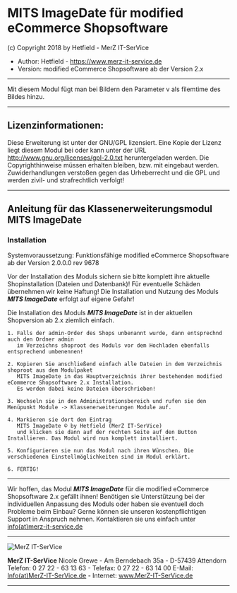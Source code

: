 
# MITS ImageDate für modified eCommerce Shopsoftware
(c) Copyright 2018 by Hetfield - MerZ IT-SerVice

- Author: 	Hetfield - https://www.merz-it-service.de
- Version: 	modified eCommerce Shopsoftware ab der Version 2.x

<hr />

Mit diesem Modul fügt man bei Bildern den Parameter v als filemtime des Bildes hinzu.

<hr />

## Lizenzinformationen:

Diese Erweiterung ist unter der GNU/GPL lizensiert. Eine Kopie der Lizenz liegt diesem Modul bei
oder kann unter der URL http://www.gnu.org/licenses/gpl-2.0.txt heruntergeladen werden. Die
Copyrighthinweise müssen erhalten bleiben, bzw. mit eingebaut werden. Zuwiderhandlungen verstoßen
gegen das Urheberrecht und die GPL und werden zivil- und strafrechtlich verfolgt!

<hr />

## Anleitung für das Klassenerweiterungsmodul MITS ImageDate

### Installation

Systemvoraussetzung: Funktionsfähige modified eCommerce Shopsoftware ab der Version 2.0.0.0 rev 9678

Vor der Installation des Moduls sichern sie bitte komplett ihre aktuelle Shopinstallation (Dateien und Datenbank)!
Für eventuelle Schäden übernehmen wir keine Haftung!
Die Installation und Nutzung des Moduls ***MITS ImageDate*** erfolgt auf eigene Gefahr!

Die Installation des Moduls ***MITS ImageDate*** ist in der aktuellen Shopversion ab 2.x ziemlich einfach.

    1. Falls der admin-Order des Shops unbenannt wurde, dann entsprechnd auch den Ordner admin 
       im Verzeichns shoproot des Moduls vor dem Hochladen ebenfalls entsprechend umbenennen!

    2. Kopieren Sie anschließend einfach alle Dateien in dem Verzeichnis shoproot aus dem Modulpaket 
       MITS ImageDate in das Hauptverzeichnis ihrer bestehenden modified eCommerce Shopsoftware 2.x Installation. 
       Es werden dabei keine Dateien überschrieben!

    3. Wechseln sie in den Administrationsbereich und rufen sie den Menüpunkt Module -> Klassenerweiterungen Module auf.

    4. Markieren sie dort den Eintrag 
       MITS ImageDate © by Hetfield (MerZ IT-SerVice)
       und klicken sie dann auf der rechten Seite auf den Button Installieren. Das Modul wird nun komplett installiert. 
       
    5. Konfigurieren sie nun das Modul nach ihren Wünschen. Die verschiedenen Einstellmöglichkeiten sind im Modul erklärt.

    6. FERTIG!

<hr />

Wir hoffen, das Modul ***MITS ImageDate*** für die modified eCommerce Shopsoftware 2.x gefällt ihnen!
Benötigen sie Unterstützung bei der individuellen Anpassung des Moduls oder haben sie eventuell doch Probleme beim Einbau?
Gerne können sie unseren kostenpflichtigen Support in Anspruch nehmen.
Kontaktieren sie uns einfach unter <a href="https://www.merz-it-service.de/Kontakt.html">info(at)merz-it-service.de</a>

<hr />

<img src="https://www.merz-it-service.de/images/logo.png" alt="MerZ IT-SerVice" title="MerZ IT-SerVice" />

**MerZ IT-SerVice** Nicole Grewe - Am Berndebach 35a - D-57439 Attendorn
Telefon: 0 27 22 - 63 13 63 - Telefax: 0 27 22 - 63 14 00
E-Mail: <a href="https://www.merz-it-service.de/Kontakt.html">Info(at)MerZ-IT-SerVice.de</a> - Internet: <a href="https://www.merz-it-service.de">www.MerZ-IT-SerVice.de</a>

<hr />
